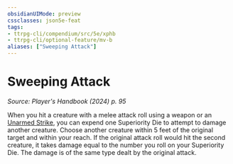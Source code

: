 ```yaml
---
obsidianUIMode: preview
cssclasses: json5e-feat
tags:
- ttrpg-cli/compendium/src/5e/xphb
- ttrpg-cli/optional-feature/mv-b
aliases: ["Sweeping Attack"]
---
```

# Sweeping Attack
*Source: Player's Handbook (2024) p. 95*  

When you hit a creature with a melee attack roll using a weapon or an [Unarmed Strike](3-Compendium/rules/variant-rules/unarmed-strike-xphb.md), you can expend one Superiority Die to attempt to damage another creature. Choose another creature within 5 feet of the original target and within your reach. If the original attack roll would hit the second creature, it takes damage equal to the number you roll on your Superiority Die. The damage is of the same type dealt by the original attack.